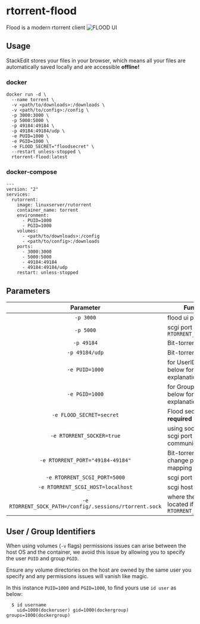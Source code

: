 # rtorrent-flood

Flood is a modern rtorrent client 
![FLOOD UI](https://github.com/Flood-UI/flood/raw/master/flood.png)


## Usage

StackEdit stores your files in your browser, which means all your files are automatically saved locally and are accessible **offline!**

### docker

```
docker run -d \
  --name torrent \
  -v <path/to/downloads>:/downloads \
  -v <path/to/config>:/config \
  -p 3000:3000 \
  -p 5000:5000 \
  -p 49184:49184 \
  -p 49184:49184/udp \
  -e PUID=1000 \
  -e PGID=1000 \
  -e FLOOD_SECRET="floodsecret" \
  --restart unless-stopped \
  rtorrent-flood:latest
  ```
### docker-compose
```
---
version: "2"
services:
  rutorrent:
    image: linuxserver/rutorrent
    container_name: torrent
    environment:
      - PUID=1000
      - PGID=1000
    volumes:
      - <path/to/downloads>:/config
      - <path/to/config>:/downloads
    ports:
      - 3000:3000
      - 5000:5000
      - 49184:49184
      - 49184:49184/udp
    restart: unless-stopped
```

## Parameters

| Parameter | Function |
|:--:|--|
| `-p 3000` | flood ui port |
| `-p 5000` | scgi port if `RTORRENT_SOCK=false` |
| `-p 49184` | Bit-torrent port |
| `-p 49184/udp` | Bit-torrent port |
| `-e PUID=1000` | for UserID - see below for explanation |
| `-e PGID=1000` | for GroupID - see below for explanation |
| `-e FLOOD_SECRET=secret` | Flood secret token **required** |
| `-e RTORRENT_SOCKER=true` | using socket file or scgi port for rtorrent communication |
| `-e RTORRENT_PORT="49184-49184"` | Bit-torrent port change port mapping |
| `-e RTORRENT_SCGI_PORT=5000` | scgi port to use |
| `-e RTORRENT_SCGI_HOST=localhost` | scgi host |
| `-e RTORRENT_SOCK_PATH=/config/.sessions/rtorrent.sock` | where the socket is located if `RTORRENT_SOCK=true` |




## User / Group Identifiers

When using volumes (`-v` flags) permissions issues can arise between the host OS and the container, we avoid this issue by allowing you to specify the user `PUID` and group `PGID`.

Ensure any volume directories on the host are owned by the same user you specify and any permissions issues will vanish like magic.

In this instance `PUID=1000` and `PGID=1000`, to find yours use `id user` as below:

```
  $ id username
    uid=1000(dockeruser) gid=1000(dockergroup) groups=1000(dockergroup)
```

